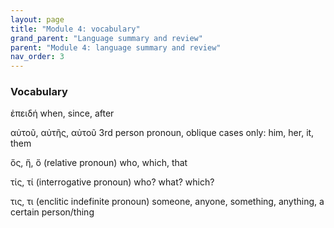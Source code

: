 ```yaml
---
layout: page
title: "Module 4: vocabulary"
grand_parent: "Language summary and review"
parent: "Module 4: language summary and review"
nav_order: 3
---
```




### Vocabulary


ἐπειδή when, since, after

αὐτοῦ, αὐτῆς, αὐτοῦ 3rd person pronoun, oblique cases only: him, her, it, them

ὅς, ἥ, ὅ  (relative pronoun) who, which, that

τίς, τί (interrogative pronoun) who? what? which?

τις, τι (enclitic indefinite pronoun) someone, anyone, something, anything, a certain person/thing
